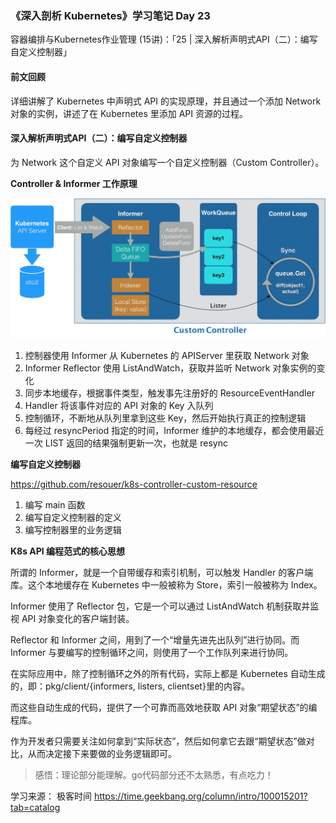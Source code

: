 ### 《深入剖析 Kubernetes》学习笔记 Day 23

容器编排与Kubernetes作业管理 (15讲)：「25 | 深入解析声明式API（二）：编写自定义控制器」

#### 前文回顾

详细讲解了 Kubernetes 中声明式 API 的实现原理，并且通过一个添加 Network 对象的实例，讲述了在 Kubernetes 里添加 API 资源的过程。

#### 深入解析声明式API（二）：编写自定义控制器

为 Network 这个自定义 API 对象编写一个自定义控制器（Custom Controller）。

**Controller & Informer 工作原理**

![](media/16757844410706.jpg)

1. 控制器使用 Informer 从 Kubernetes 的 APIServer 里获取 Network 对象
2. Informer Reflector 使用 ListAndWatch，获取并监听 Network 对象实例的变化
3. 同步本地缓存，根据事件类型，触发事先注册好的 ResourceEventHandler
4. Handler 将该事件对应的 API 对象的 Key 入队列
5. 控制循环，不断地从队列里拿到这些 Key，然后开始执行真正的控制逻辑
6. 每经过 resyncPeriod 指定的时间，Informer 维护的本地缓存，都会使用最近一次 LIST 返回的结果强制更新一次，也就是 resync

**编写自定义控制器**

https://github.com/resouer/k8s-controller-custom-resource

1. 编写 main 函数
2. 编写自定义控制器的定义
3. 编写控制器里的业务逻辑

**K8s API 编程范式的核心思想**

所谓的 Informer，就是一个自带缓存和索引机制，可以触发 Handler 的客户端库。这个本地缓存在 Kubernetes 中一般被称为 Store，索引一般被称为 Index。

Informer 使用了 Reflector 包，它是一个可以通过 ListAndWatch 机制获取并监视 API 对象变化的客户端封装。

Reflector 和 Informer 之间，用到了一个“增量先进先出队列”进行协同。而 Informer 与要编写的控制循环之间，则使用了一个工作队列来进行协同。

在实际应用中，除了控制循环之外的所有代码，实际上都是 Kubernetes 自动生成的，即：pkg/client/{informers, listers, clientset}里的内容。

而这些自动生成的代码，提供了一个可靠而高效地获取 API 对象“期望状态”的编程库。

作为开发者只需要关注如何拿到“实际状态”，然后如何拿它去跟“期望状态”做对比，从而决定接下来要做的业务逻辑即可。

> 感悟：理论部分能理解。go代码部分还不太熟悉，有点吃力！

学习来源： 极客时间 https://time.geekbang.org/column/intro/100015201?tab=catalog

